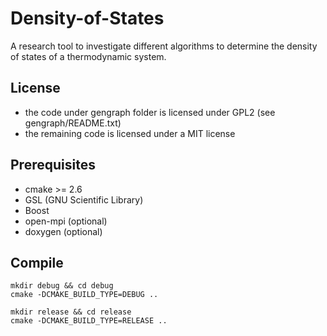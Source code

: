 # Density-of-States
A research tool to investigate different algorithms to determine the density of states of a thermodynamic system.

## License
 * the code under gengraph folder is licensed under GPL2 (see gengraph/README.txt)
 * the remaining code is licensed under a MIT license

## Prerequisites
 * cmake >= 2.6
 * GSL (GNU Scientific Library)
 * Boost
 * open-mpi (optional)
 * doxygen (optional)

## Compile
    mkdir debug && cd debug
    cmake -DCMAKE_BUILD_TYPE=DEBUG ..
    
    mkdir release && cd release
    cmake -DCMAKE_BUILD_TYPE=RELEASE ..
